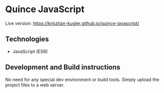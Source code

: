 # Quince JavaScript

Live version: https://krisztian-kugler.github.io/quince-javascript/

## Technologies

* JavaScript (ES6)

## Development and Build instructions

No need for any special dev environment or build tools. Simply upload the project files to a web server.
